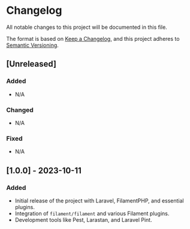 # Changelog

All notable changes to this project will be documented in this file.

The format is based on [Keep a Changelog](https://keepachangelog.com/en/1.0.0/),
and this project adheres to [Semantic Versioning](https://semver.org/spec/v2.0.0.html).

## [Unreleased]

### Added
- N/A

### Changed
- N/A

### Fixed
- N/A

## [1.0.0] - 2023-10-11

### Added
- Initial release of the project with Laravel, FilamentPHP, and essential plugins.
- Integration of `filament/filament` and various Filament plugins.
- Development tools like Pest, Larastan, and Laravel Pint.
